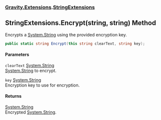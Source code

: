 ### [Gravity.Extensions](./Gravity-Extensions.md 'Gravity.Extensions').[StringExtensions](./Gravity-Extensions-StringExtensions.md 'Gravity.Extensions.StringExtensions')
## StringExtensions.Encrypt(string, string) Method
Encrypts a [System.String](https://docs.microsoft.com/en-us/dotnet/api/System.String 'System.String') using the provided encryption key.  
```csharp
public static string Encrypt(this string clearText, string key);
```
#### Parameters
<a name='Gravity-Extensions-StringExtensions-Encrypt(string_string)-clearText'></a>
`clearText` [System.String](https://docs.microsoft.com/en-us/dotnet/api/System.String 'System.String')  
[System.String](https://docs.microsoft.com/en-us/dotnet/api/System.String 'System.String') to encrypt.  
  
<a name='Gravity-Extensions-StringExtensions-Encrypt(string_string)-key'></a>
`key` [System.String](https://docs.microsoft.com/en-us/dotnet/api/System.String 'System.String')  
Encryption key to use for encryption.  
  
#### Returns
[System.String](https://docs.microsoft.com/en-us/dotnet/api/System.String 'System.String')  
Encrypted [System.String](https://docs.microsoft.com/en-us/dotnet/api/System.String 'System.String').  
